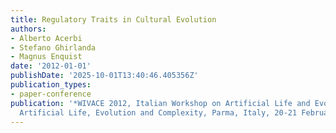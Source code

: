 ```yaml
---
title: Regulatory Traits in Cultural Evolution
authors:
- Alberto Acerbi
- Stefano Ghirlanda
- Magnus Enquist
date: '2012-01-01'
publishDate: '2025-10-01T13:40:46.405356Z'
publication_types:
- paper-conference
publication: '*WIVACE 2012, Italian Workshop on Artificial Life and Evolutionary Computation,
  Artificial Life, Evolution and Complexity, Parma, Italy, 20-21 February, 2012*'
---
```

